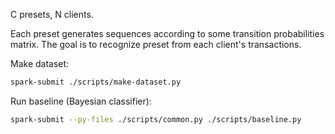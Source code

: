 C presets, N clients.

Each preset generates sequences according to some transition probabilities matrix. The goal is to recognize preset from each client's transactions.

Make dataset:
```sh
spark-submit ./scripts/make-dataset.py
```

Run baseline (Bayesian classifier):
```sh
spark-submit --py-files ./scripts/common.py ./scripts/baseline.py
```
